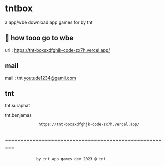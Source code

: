 
# tntbox

a app/wbe download app games for by tnt








## 🚀 how tooo go to wbe
url : https://tnt-boxsxdfghjk-code-zx7h.vercel.app/

## mail

mail : tnt youtude1234@gamil.com

## tnt

tnt.suraphat

tnt.benjamas

                   https://tnt-boxsxdfghjk-code-zx7h.vercel.app/

## ------------------------------------------------------
                  by tnt app games dev 2023 @ tnt
